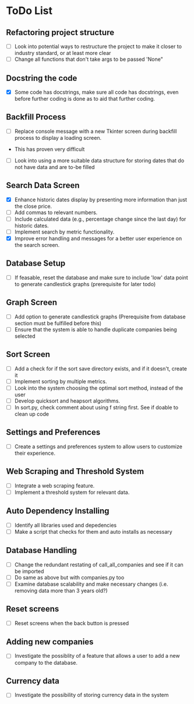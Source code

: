 # ToDo List

## Refactoring project structure
- [ ] Look into potential ways to restructure the project to make it closer to industry standard, or at least more clear
- [ ] Change all functions that don't take args to be passed 'None"

## Docstring the code
- [x] Some code has docstrings, make sure all code has docstrings, even before further coding is done as to aid that further coding.

## Backfill Process
- [ ] Replace console message with a new Tkinter screen during backfill process to display a loading screen. 
- This has proven very difficult

- [ ] Look into using a more suitable data structure for storing dates that do not have data and are to-be filled

## Search Data Screen
- [x] Enhance historic dates display by presenting more information than just the close price.
- [ ] Add commas to relevant numbers.
- [ ] Include calculated data (e.g., percentage change since the last day) for historic dates.
- [ ] Implement search by metric functionality.
- [x] Improve error handling and messages for a better user experience on the search screen.

## Database Setup
- [ ] If feasable, reset the database and make sure to include 'low' data point to generate candlestick graphs (prerequisite for later todo)

## Graph Screen
- [ ] Add option to generate candlestick graphs (Prerequisite from database section must be fulfilled before this)
- [ ] Ensure that the system is able to handle duplicate companies being selected

## Sort Screen
- [ ] Add a check for if the sort save directory exists, and if it doesn't, create it
- [ ] Implement sorting by multiple metrics.
- [ ] Look into the system choosing the optimal sort method, instead of the user
- [ ] Develop quicksort and heapsort algorithms.
- [ ] In sort.py, check comment about using f string first. See if doable to clean up code

## Settings and Preferences
- [ ] Create a settings and preferences system to allow users to customize their experience.

## Web Scraping and Threshold System
- [ ] Integrate a web scraping feature.
- [ ] Implement a threshold system for relevant data.

## Auto Dependency Installing
- [ ] Identify all libraries used and depedencies
- [ ] Make a script that checks for them and auto installs as necessary

## Database Handling
- [ ] Change the redundant restating of call_all_companies and see if it can be imported
- [ ] Do same as above but with companies.py too
- [ ] Examine database scalability and make necessary changes (i.e. removing data more than 3 years old?)

## Reset screens
- [ ] Reset screens when the back button is pressed

## Adding new companies
- [ ] Investigate the possiblity of a feature that allows a user to add a new company to the database.

## Currency data
 - [ ] Investigate the possibility of storing currency data in the system